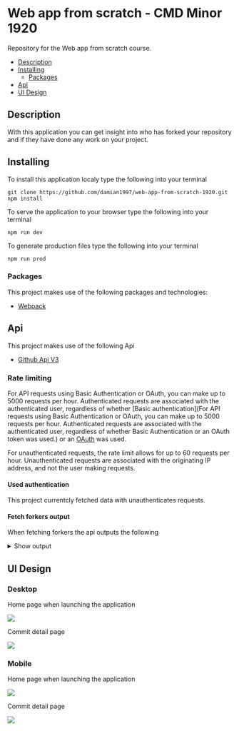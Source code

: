# Web app from scratch - CMD Minor 1920
Repository for the Web app from scratch course.

* [Description](#description)
* [Installing](#installing)
	* [Packages](#packages)
* [Api](#api)
* [UI Design](#ui-design)

## Description
With this application you can get insight into who has forked your repository and if they have done any work on your project.

## Installing

To install this application localy type the following into your terminal
```
git clone https://github.com/damian1997/web-app-from-scratch-1920.git
npm install
```

To serve the application to your browser type the following into your terminal
```
npm run dev
```

To generate production files type the following into your terminal
```
npm run prod
```

### Packages
This project makes use of the following packages and technologies:
* [Webpack](https://webpack.js.org/)

## Api
This project makes use of the following Api
* [Github Api V3](https://developer.github.com/v3/)

### Rate limiting
For API requests using Basic Authentication or OAuth, you can make up to 5000 requests per hour. Authenticated requests are associated with the authenticated user, regardless of whether [Basic authentication](For API requests using Basic Authentication or OAuth, you can make up to 5000 requests per hour. Authenticated requests are associated with the authenticated user, regardless of whether Basic Authentication or an OAuth token was used.) or an [OAuth](https://developer.github.com/v3/#oauth2-token-sent-in-a-header) was used.

For unauthenticated requests, the rate limit allows for up to 60 requests per hour. Unauthenticated requests are associated with the originating IP address, and not the user making requests.

#### Used authentication
This project currentcly fetched data with unauthenticates requests.

#### Fetch forkers output
When fetching forkers the api outputs the following

<details>
 <summary>Show output</summary>

 ```json

 [{"gitusername":"meessour","repository":"web-app-from-scratch-1920"},{"gitusername":"DanielvandeVelde","repository":"web-app-from-scratch-1920"},{"gitusername":"Jaouad90","repository":"GarbageScraper"},{"gitusername":"TimTerwijn","repository":"web-app-from-scratch-1920"},{"gitusername":"LarsBreuren","repository":"web-app-from-scratch-1920"},{"gitusername":"heralt","repository":"web-app-from-scratch-1920"},{"gitusername":"lennartdeknikker","repository":"web-app-from-scratch-1920"},{"gitusername":"thijsbordewijk","repository":"web-app-from-scratch-1920"},{"gitusername":"Mokerstier","repository":"web-app-from-scratch-1920"},{"gitusername":"randy554","repository":"web-app-from-scratch-1920"},{"gitusername":"Zeijls","repository":"web-app-from-scratch-1920"},{"gitusername":"TomasS666","repository":"web-app-from-scratch-1920"},{"gitusername":"MohamadAlGhorani","repository":"web-app-from-scratch-1920"},{"gitusername":"mordock","repository":"web-app-from-scratch-1920"},{"gitusername":"ReiniervanLimpt","repository":"web-app-from-scratch-1920"},{"gitusername":"Coenmathijssen","repository":"web-app-from-scratch-1920"},{"gitusername":"charder001","repository":"web-app-from-scratch-1920"},{"gitusername":"jenniferslagt","repository":"web-app-from-scratch-1920"},{"gitusername":"Ramon96","repository":"web-app-from-scratch-1920"},{"gitusername":"iSirThijs","repository":"web-app-from-scratch-1920"},{"gitusername":"marissaverdonck","repository":"web-app-from-scratch-1920"},{"gitusername":"martendebruijn","repository":"web-app-from-scratch-1920"},{"gitusername":"CountNick","repository":"web-app-from-scratch-1920"},{"gitusername":"Stanargy","repository":"web-app-from-scratch-1920"},{"gitusername":"qiubee","repository":"web-app-from-scratch-1920"},{"gitusername":"robert-hoekstra","repository":"web-app-from-scratch-1920"},{"gitusername":"Aidan98","repository":"web-app-from-scratch-1920"},{"gitusername":"tnanhekhan","repository":"web-app-from-scratch-1920"},{"gitusername":"gijslaarman","repository":"web-app-from-scratch-1920"},{"gitusername":"MonikaaS","repository":"web-app-from-scratch-1920"}]

 ```

</details>

## UI Design

### Desktop

Home page when launching the application

<img src="./src/images/github/desktopdesign-overview.png">

Commit detail page

<img src="./src/images/github/desktopdesign-detail.png">

### Mobile

Home page when launching the application

<img src="./src/images/github/mobiledesign-wafs.png">

Commit detail page

<img src="./src/images/github/mobiledesign-detailpage.png">
<!-- Add a link to your live demo in Github Pages 🌐-->

<!-- ☝️ replace this description with a description of your own work -->

<!-- replace the code in the /docs folder with your own, so you can showcase your work with GitHub Pages 🌍 -->

<!-- Add a nice poster image here at the end of the week, showing off your shiny frontend 📸 -->

<!-- Maybe a table of contents here? 📚 -->

<!-- How about a section that describes how to install this project? 🤓 -->

<!-- ...but how does one use this project? What are its features 🤔 -->

<!-- What external data source is featured in your project and what are its properties 🌠 -->

<!-- Maybe a checklist of done stuff and stuff still on your wishlist? ✅ -->

<!-- How about a license here? 📜 (or is it a licence?) 🤷 -->
